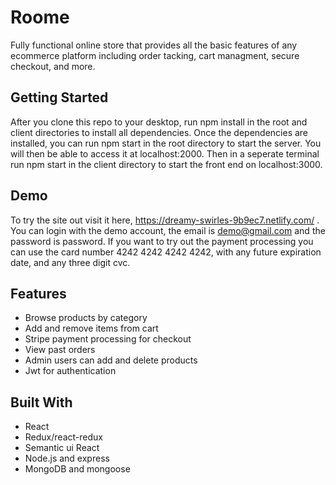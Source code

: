 # Roome

Fully functional online store that provides all the basic features of any ecommerce platform including order tacking, cart managment, secure checkout, and more.

## Getting Started
After you clone this repo to your desktop, run npm install in the root and client directories to install all dependencies. 
Once the dependencies are installed, you can run npm start in the root directory to start the server. You will then be able to access it at localhost:2000. Then in a seperate terminal run npm start in the client directory to start the front end on localhost:3000.

## Demo
To try the site out visit it here, https://dreamy-swirles-9b9ec7.netlify.com/ . You can login with the demo account, the email is demo@gmail.com and the password is password. If you want to try out the payment processing you can use the card number 4242 4242 4242 4242, with any future expiration date, and any three digit cvc.


## Features
<ul> 
  <li>Browse products by category</li>
  <li>Add and remove items from cart</li>
  <li>Stripe payment processing for checkout</li>
  <li>View past orders</li>
  <li>Admin users can add and delete products</li>
  <li>Jwt for authentication</li>
</ul>


## Built With
<ul> 
  <li>React</li>
  <li>Redux/react-redux</li>
  <li>Semantic ui React</li>
  <li>Node.js and express</li>
  <li>MongoDB and mongoose</li>  
</ul>

